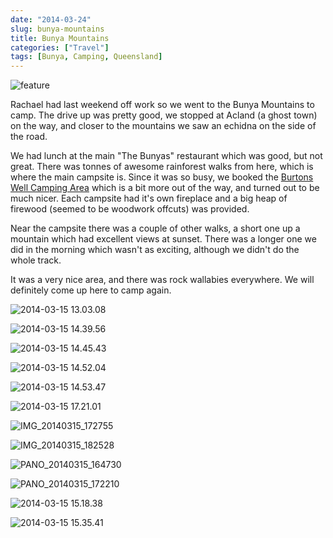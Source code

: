 ```yaml
---
date: "2014-03-24"
slug: bunya-mountains
title: Bunya Mountains
categories: ["Travel"]
tags: [Bunya, Camping, Queensland]
---
```


![feature](feature.jpg)

Rachael had last weekend off work so we went to the Bunya Mountains to camp. The drive up was pretty good, we stopped at Acland (a ghost town) on the way, and closer to the mountains we saw an echidna on the side of the road.

We had lunch at the main "The Bunyas" restaurant which was good, but not great. There was tonnes of awesome rainforest walks from here, which is where the main campsite is. Since it was so busy, we booked the [Burtons Well Camping Area](http://www.nprsr.qld.gov.au/parks/bunya-mountains/camping.html#burtons_well_camping_area) which is a bit more out of the way, and turned out to be much nicer. Each campsite had it's own fireplace and a big heap of firewood (seemed to be woodwork offcuts) was provided.

Near the campsite there was a couple of other walks, a short one up a mountain which had excellent views at sunset. There was a longer one we did in the morning which wasn't as exciting, although we didn't do the whole track.

It was a very nice area, and there was rock wallabies everywhere. We will definitely come up here to camp again.

![2014-03-15 13.03.08](echidna.jpg "Echidna")

![2014-03-15 14.39.56](2014-03-15-14-39-56.jpg "Giant fallen tree")

![2014-03-15 14.45.43](2014-03-15-14-45-431.jpg)

![2014-03-15 14.52.04](2014-03-15-14-52-04.jpg)

![2014-03-15 14.53.47](2014-03-15-14-53-47.jpg)

![2014-03-15 17.21.01](2014-03-15-17-21-01.jpg)

![IMG_20140315_172755](img_20140315_172755.jpg)

![IMG_20140315_182528](img_20140315_1825281.jpg)

![PANO_20140315_164730](pano_20140315_1647301.jpg "Camp site")

![PANO_20140315_172210](pano_20140315_172210.jpg)

![2014-03-15 15.18.38](2014-03-15-15-18-381.jpg)

![2014-03-15 15.35.41](2014-03-15-15-35-41.jpg)
